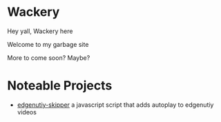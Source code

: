 # Wackery

Hey yall, Wackery here

Welcome to my garbage site

More to come soon? Maybe?

# Noteable Projects
- [edgenutiy-skipper](https://webmsgr.github.io/edgenuity-skipper/) a javascript script that adds autoplay to edgenutiy videos
